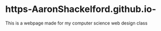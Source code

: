 # https-AaronShackelford.github.io-
This is a webpage made for my computer science web design class
